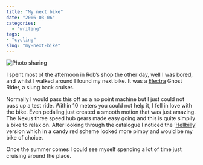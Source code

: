 ```yaml
---
title: "My next bike"
date: "2006-03-06"
categories:
  - "writing"
tags:
- "cycling"
slug: "my-next-bike"
---
```


![Photo sharing][image-1]

I spent most of the afternoon in Rob’s shop the other day, well I was bored, and whilst I walked around I found my next bike. It was a [Electra][1] Ghost Rider, a slung back cruiser.

Normally I would pass this off as a no point machine but I just could not pass up a test ride. Within 10 meters you could not help it, I fell in love with the bike. Even pedaling just created a smooth motion that was just amazing. The Nexus three speed hub gears made easy going and this is quite simpily a bike to relax on. After looking through the catalogue I noticed the ’[Hellbilly][2]’ version which in a candy red scheme looked more pimpy and would be my bike of choice.

Once the summer comes I could see myself spending a lot of time just cruising around the place.

[1]:	https://www.electrabike.com/
[2]:	https://www.electrabike.com/europe_new/04/bikes/06bikes/streamride/06_str_20.html

[image-1]:	/images/108636993.jpg